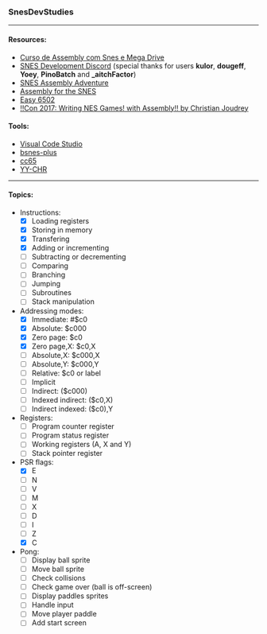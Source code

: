 ### SnesDevStudies

---

#### Resources:
- [Curso de Assembly com Snes e Mega Drive](https://www.youtube.com/playlist?list=PLLFRf_pkM7b6Vi0ehPPovl1gQ5ubHTy5P)
- [SNES Development Discord](https://discord.com/invite/3K2EAFBF84) (special thanks for users **kulor**, **dougeff**, **Yoey**, **PinoBatch** and **_aitchFactor**)
- [SNES Assembly Adventure](https://georgjz.github.io/snesaa01/)
- [Assembly for the SNES](https://ersanio.gitbook.io/assembly-for-the-snes/)
- [Easy 6502](http://skilldrick.github.io/easy6502/)
- [!!Con 2017: Writing NES Games! with Assembly!! by Christian Joudrey](https://www.youtube.com/watch?v=IbS7uEsHV_A)

#### Tools:
- [Visual Code Studio](https://code.visualstudio.com/download)
- [bsnes-plus](https://github.com/devinacker/bsnes-plus/releases)
- [cc65](https://cc65.github.io/)
- [YY-CHR](https://www.smwcentral.net/?p=section&a=details&id=4642)

---

#### Topics:
- Instructions:
    - [x] Loading registers
    - [x] Storing in memory
    - [x] Transfering
    - [x] Adding or incrementing
    - [ ] Subtracting or decrementing
    - [ ] Comparing
    - [ ] Branching
    - [ ] Jumping
    - [ ] Subroutines
    - [ ] Stack manipulation

- Addressing modes:
    - [x] Immediate: #$c0
    - [x] Absolute: $c000
    - [x] Zero page: $c0
    - [x] Zero page,X: $c0,X
    - [ ] Absolute,X: $c000,X
    - [ ] Absolute,Y: $c000,Y
    - [ ] Relative: $c0 or label
    - [ ] Implicit
    - [ ] Indirect: ($c000)
    - [ ] Indexed indirect: ($c0,X)
    - [ ] Indirect indexed: ($c0),Y

- Registers:
    - [ ] Program counter register
    - [ ] Program status register
    - [ ] Working registers (A, X and Y)
    - [ ] Stack pointer register

- PSR flags:
    - [x] E
    - [ ] N
    - [ ] V
    - [ ] M
    - [ ] X
    - [ ] D
    - [ ] I
    - [ ] Z
    - [x] C

- Pong:
    - [ ] Display ball sprite
    - [ ] Move ball sprite
    - [ ] Check collisions
    - [ ] Check game over (ball is off-screen)
    - [ ] Display paddles sprites
    - [ ] Handle input
    - [ ] Move player paddle
    - [ ] Add start screen
